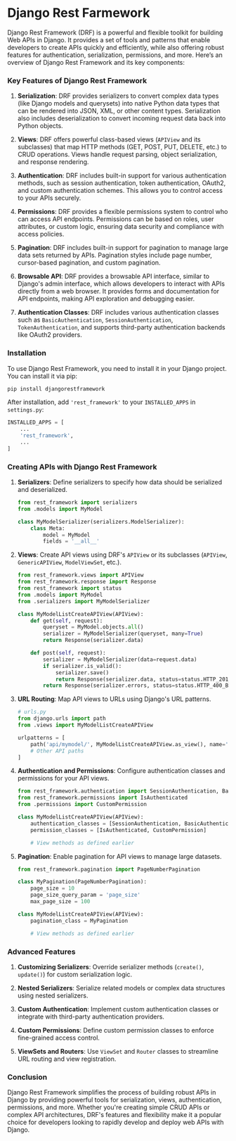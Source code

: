 # Django Rest Farmework

Django Rest Framework (DRF) is a powerful and flexible toolkit for building Web APIs in Django. It provides a set of tools and patterns that enable developers to create APIs quickly and efficiently, while also offering robust features for authentication, serialization, permissions, and more. Here’s an overview of Django Rest Framework and its key components:

### Key Features of Django Rest Framework

1. **Serialization**: DRF provides serializers to convert complex data types (like Django models and querysets) into native Python data types that can be rendered into JSON, XML, or other content types. Serialization also includes deserialization to convert incoming request data back into Python objects.

2. **Views**: DRF offers powerful class-based views (`APIView` and its subclasses) that map HTTP methods (GET, POST, PUT, DELETE, etc.) to CRUD operations. Views handle request parsing, object serialization, and response rendering.

3. **Authentication**: DRF includes built-in support for various authentication methods, such as session authentication, token authentication, OAuth2, and custom authentication schemes. This allows you to control access to your APIs securely.

4. **Permissions**: DRF provides a flexible permissions system to control who can access API endpoints. Permissions can be based on roles, user attributes, or custom logic, ensuring data security and compliance with access policies.

5. **Pagination**: DRF includes built-in support for pagination to manage large data sets returned by APIs. Pagination styles include page number, cursor-based pagination, and custom pagination.

6. **Browsable API**: DRF provides a browsable API interface, similar to Django's admin interface, which allows developers to interact with APIs directly from a web browser. It provides forms and documentation for API endpoints, making API exploration and debugging easier.

7. **Authentication Classes**: DRF includes various authentication classes such as `BasicAuthentication`, `SessionAuthentication`, `TokenAuthentication`, and supports third-party authentication backends like OAuth2 providers.

### Installation

To use Django Rest Framework, you need to install it in your Django project. You can install it via pip:

```bash
pip install djangorestframework
```

After installation, add `'rest_framework'` to your `INSTALLED_APPS` in `settings.py`:

```python
INSTALLED_APPS = [
    ...
    'rest_framework',
    ...
]
```

### Creating APIs with Django Rest Framework

1. **Serializers**: Define serializers to specify how data should be serialized and deserialized.

   ```python
   from rest_framework import serializers
   from .models import MyModel

   class MyModelSerializer(serializers.ModelSerializer):
       class Meta:
           model = MyModel
           fields = '__all__'
   ```

2. **Views**: Create API views using DRF's `APIView` or its subclasses (`APIView`, `GenericAPIView`, `ModelViewSet`, etc.).

   ```python
   from rest_framework.views import APIView
   from rest_framework.response import Response
   from rest_framework import status
   from .models import MyModel
   from .serializers import MyModelSerializer

   class MyModelListCreateAPIView(APIView):
       def get(self, request):
           queryset = MyModel.objects.all()
           serializer = MyModelSerializer(queryset, many=True)
           return Response(serializer.data)

       def post(self, request):
           serializer = MyModelSerializer(data=request.data)
           if serializer.is_valid():
               serializer.save()
               return Response(serializer.data, status=status.HTTP_201_CREATED)
           return Response(serializer.errors, status=status.HTTP_400_BAD_REQUEST)
   ```

3. **URL Routing**: Map API views to URLs using Django's URL patterns.

   ```python
   # urls.py
   from django.urls import path
   from .views import MyModelListCreateAPIView

   urlpatterns = [
       path('api/mymodel/', MyModelListCreateAPIView.as_view(), name='mymodel-list-create'),
       # Other API paths
   ]
   ```

4. **Authentication and Permissions**: Configure authentication classes and permissions for your API views.

   ```python
   from rest_framework.authentication import SessionAuthentication, BasicAuthentication
   from rest_framework.permissions import IsAuthenticated
   from .permissions import CustomPermission

   class MyModelListCreateAPIView(APIView):
       authentication_classes = [SessionAuthentication, BasicAuthentication]
       permission_classes = [IsAuthenticated, CustomPermission]

       # View methods as defined earlier
   ```

5. **Pagination**: Enable pagination for API views to manage large datasets.

   ```python
   from rest_framework.pagination import PageNumberPagination

   class MyPagination(PageNumberPagination):
       page_size = 10
       page_size_query_param = 'page_size'
       max_page_size = 100

   class MyModelListCreateAPIView(APIView):
       pagination_class = MyPagination

       # View methods as defined earlier
   ```

### Advanced Features

1. **Customizing Serializers**: Override serializer methods (`create()`, `update()`) for custom serialization logic.

2. **Nested Serializers**: Serialize related models or complex data structures using nested serializers.

3. **Custom Authentication**: Implement custom authentication classes or integrate with third-party authentication providers.

4. **Custom Permissions**: Define custom permission classes to enforce fine-grained access control.

5. **ViewSets and Routers**: Use `ViewSet` and `Router` classes to streamline URL routing and view registration.

### Conclusion

Django Rest Framework simplifies the process of building robust APIs in Django by providing powerful tools for serialization, views, authentication, permissions, and more. Whether you're creating simple CRUD APIs or complex API architectures, DRF's features and flexibility make it a popular choice for developers looking to rapidly develop and deploy web APIs with Django.